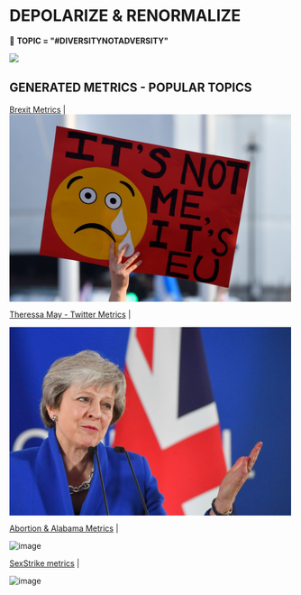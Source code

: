 # DEPOLARIZE & RENORMALIZE 
&#x1F34E; **TOPIC = "#DIVERSITYNOTADVERSITY"**

![](https://smallbiztrends.com/wp-content/uploads/2016/05/shutterstock_311472353-850x476.jpg)


## GENERATED METRICS - POPULAR TOPICS
[Brexit Metrics](https://github.com/murchie85/BREXIT-TWITTER/blob/master/BREXIT.ipynb ) |    
<img src="brexit.png" alt="drawing" align="center" width="500"/>


[Theressa May - Twitter Metrics](https://github.com/murchie85/MAY-TWITTER-ANALYSIS/blob/master/May.ipynb) | 

<img src="may.png" alt="drawing" align="center" width="500"/>

[Abortion & Alabama Metrics](https://github.com/murchie85/-ALABAMA-Metrics/blob/master/ALABAMA.ipynb) |  

![image](https://thenypost.files.wordpress.com/2019/05/alabama-abortion-ban.jpg?quality=90&strip=all&w=618&h=410&crop=1)

[SexStrike metrics](https://github.com/murchie85/TwitterStreamFilter/blob/master/SEXSTRIKE.ipynb) |  

![image](https://i.ytimg.com/vi/VCJfT9CTuds/maxresdefault.jpg)
